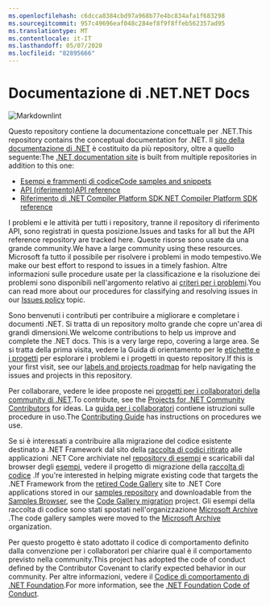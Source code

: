 ```yaml
---
ms.openlocfilehash: c6dcca8384cbd97a968b77e4bc834afa1f683298
ms.sourcegitcommit: 957c49696eaf048c284ef8f9f8ffeb562357ad95
ms.translationtype: MT
ms.contentlocale: it-IT
ms.lasthandoff: 05/07/2020
ms.locfileid: "82895666"
---
```

# <a name="net-docs"></a><span data-ttu-id="8b00b-101">Documentazione di .NET</span><span class="sxs-lookup"><span data-stu-id="8b00b-101">.NET Docs</span></span>

![Markdownlint](https://github.com/dotnet/docs/workflows/Markdownlint/badge.svg)

<span data-ttu-id="8b00b-103">Questo repository contiene la documentazione concettuale per .NET.</span><span class="sxs-lookup"><span data-stu-id="8b00b-103">This repository contains the conceptual documentation for .NET.</span></span> <span data-ttu-id="8b00b-104">Il [sito della documentazione di .NET](https://docs.microsoft.com/dotnet) è costituito da più repository, oltre a quello seguente:</span><span class="sxs-lookup"><span data-stu-id="8b00b-104">The [.NET documentation site](https://docs.microsoft.com/dotnet) is built from multiple repositories in addition to this one:</span></span>

- [<span data-ttu-id="8b00b-105">Esempi e frammenti di codice</span><span class="sxs-lookup"><span data-stu-id="8b00b-105">Code samples and snippets</span></span>](https://github.com/dotnet/samples)
- [<span data-ttu-id="8b00b-106">API (riferimento)</span><span class="sxs-lookup"><span data-stu-id="8b00b-106">API reference</span></span>](https://github.com/dotnet/dotnet-api-docs)
- [<span data-ttu-id="8b00b-107">Riferimento di .NET Compiler Platform SDK</span><span class="sxs-lookup"><span data-stu-id="8b00b-107">.NET Compiler Platform SDK reference</span></span>](https://github.com/dotnet/roslyn-api-docs)

<span data-ttu-id="8b00b-108">I problemi e le attività per tutti i repository, tranne il repository di riferimento API, sono registrati in questa posizione.</span><span class="sxs-lookup"><span data-stu-id="8b00b-108">Issues and tasks for all but the API reference repository are tracked here.</span></span> <span data-ttu-id="8b00b-109">Queste risorse sono usate da una grande community.</span><span class="sxs-lookup"><span data-stu-id="8b00b-109">We have a large community using these resources.</span></span> <span data-ttu-id="8b00b-110">Microsoft fa tutto il possibile per risolvere i problemi in modo tempestivo.</span><span class="sxs-lookup"><span data-stu-id="8b00b-110">We make our best effort to respond to issues in a timely fashion.</span></span> <span data-ttu-id="8b00b-111">Altre informazioni sulle procedure usate per la classificazione e la risoluzione dei problemi sono disponibili nell'argomento relativo ai [criteri per i problemi](issues-policy.md).</span><span class="sxs-lookup"><span data-stu-id="8b00b-111">You can read more about our procedures for classifying and resolving issues in our [Issues policy](issues-policy.md) topic.</span></span>

<span data-ttu-id="8b00b-112">Sono benvenuti i contributi per contribuire a migliorare e completare i documenti .NET. Si tratta di un repository molto grande che copre un'area di grandi dimensioni.</span><span class="sxs-lookup"><span data-stu-id="8b00b-112">We welcome contributions to help us improve and complete the .NET docs. This is a very large repo, covering a large area.</span></span> <span data-ttu-id="8b00b-113">Se si tratta della prima visita, vedere la Guida di orientamento per le [etichette e i progetti](styleguide/labels-projects.md) per esplorare i problemi e i progetti in questo repository.</span><span class="sxs-lookup"><span data-stu-id="8b00b-113">If this is your first visit, see our [labels and projects roadmap](styleguide/labels-projects.md) for help navigating the issues and projects in this repository.</span></span>

<span data-ttu-id="8b00b-114">Per collaborare, vedere le idee proposte nei [progetti per i collaboratori della community di .NET](https://github.com/dotnet/docs/projects/35).</span><span class="sxs-lookup"><span data-stu-id="8b00b-114">To contribute, see the [Projects for .NET Community Contributors](https://github.com/dotnet/docs/projects/35) for ideas.</span></span> <span data-ttu-id="8b00b-115">La [guida per i collaboratori](CONTRIBUTING.md) contiene istruzioni sulle procedure in uso.</span><span class="sxs-lookup"><span data-stu-id="8b00b-115">The [Contributing Guide](CONTRIBUTING.md) has instructions on procedures we use.</span></span>

<span data-ttu-id="8b00b-116">Se si è interessati a contribuire alla migrazione del codice esistente destinato a .NET Framework dal sito della [raccolta di codici ritirato](https://docs.microsoft.com/teamblog/msdn-code-gallery-retired) alle applicazioni .NET Core archiviate nel [repository di esempi](https://github.com/dotnet/samples) e scaricabili dal browser degli [esempi](https://docs.microsoft.com/samples/browse), vedere il progetto di migrazione della [raccolta di codice](https://github.com/dotnet/docs/projects/88) .</span><span class="sxs-lookup"><span data-stu-id="8b00b-116">If you're interested in helping migrate existing code that targets the .NET Framework from the [retired Code Gallery](https://docs.microsoft.com/teamblog/msdn-code-gallery-retired) site to .NET Core applications stored in our [samples repository](https://github.com/dotnet/samples) and downloadable from the [Samples Browser](https://docs.microsoft.com/samples/browse), see the [Code Gallery migration](https://github.com/dotnet/docs/projects/88) project.</span></span> <span data-ttu-id="8b00b-117">Gli esempi della raccolta di codice sono stati spostati nell'organizzazione [Microsoft Archive](https://github.com/microsoftarchive?q=msdn-code-gallery) .</span><span class="sxs-lookup"><span data-stu-id="8b00b-117">The code gallery samples were moved to the [Microsoft Archive](https://github.com/microsoftarchive?q=msdn-code-gallery) organization.</span></span>

<span data-ttu-id="8b00b-118">Per questo progetto è stato adottato il codice di comportamento definito dalla convenzione per i collaboratori per chiarire qual è il comportamento previsto nella community.</span><span class="sxs-lookup"><span data-stu-id="8b00b-118">This project has adopted the code of conduct defined by the Contributor Covenant to clarify expected behavior in our community.</span></span>
<span data-ttu-id="8b00b-119">Per altre informazioni, vedere il [Codice di comportamento di .NET Foundation](https://dotnetfoundation.org/code-of-conduct).</span><span class="sxs-lookup"><span data-stu-id="8b00b-119">For more information, see the [.NET Foundation Code of Conduct](https://dotnetfoundation.org/code-of-conduct).</span></span>
